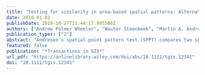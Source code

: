 ```yaml
---
title: "Testing for similarity in area-based spatial patterns: Alternative methods to Andresen's spatial point pattern test"
date: 2018-01-01
publishDate: 2019-10-27T21:44:17.995588Z
authors: ["Andrew Palmer Wheeler", "Wouter Steenbeek", "Martin A. Andresen"]
publication_types: ["2"]
abstract: "Andresen's spatial point pattern test (SPPT) compares two spatial point patterns on defined areal units; it identifies areas where the spatial point patterns diverge and aggregates these local (dis)similarities to one global measure. We discuss the limitations of the SPPT and provide two alternative methods to calculate differences in the point patterns. In the first approach we use differences in proportions tests corrected for multiple comparisons. We show how the size of differences matters, as with large point patterns many areas will be identified by SPPT as statistically different, even if those differences are substantively trivial. The second approach uses multinomial logistic regression, which can be extended to identify differences in proportions over continuous time. We demonstrate these methods by identifying areas where pedestrian stops by the New York City Police Department are different from violent crimes for 2006–2016."
featured: false
publication: "*Transactions in GIS*"
url_pdf: "https://onlinelibrary.wiley.com/doi/abs/10.1111/tgis.12341"
doi: "10.1111/tgis.12341"
---
```


